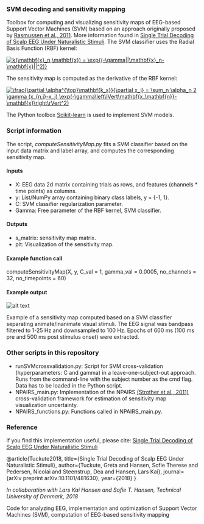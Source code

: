 ### SVM decoding and sensitivity mapping

Toolbox for computing and visualizing sensitivity maps of EEG-based Support Vector Machines (SVM) based on an approach originally proposed by [Rasmussen et al., 2011](https://www.sciencedirect.com/science/article/pii/S1053811910016198). More information found in [Single Trial Decoding of Scalp EEG Under Naturalistic Stimuli](https://www.biorxiv.org/content/early/2018/11/29/481630). The SVM classifier uses the Radial Basis Function (RBF) kernel:

<a href="https://www.codecogs.com/eqnedit.php?latex=k(\mathbf{x}_n,\mathbf{x})&space;=&space;\exp{(-\gamma||\mathbf{x}_n-\mathbf{x}||^2)}" target="_blank"><img src="https://latex.codecogs.com/gif.latex?k(\mathbf{x}_n,\mathbf{x})&space;=&space;\exp{(-\gamma||\mathbf{x}_n-\mathbf{x}||^2)}" title="k(\mathbf{x}_n,\mathbf{x}) = \exp{(-\gamma||\mathbf{x}_n-\mathbf{x}||^2)}" /></a>

The sensitivity map is computed as the derivative of the RBF kernel:

<a href="https://www.codecogs.com/eqnedit.php?latex=\frac{\partial&space;\alpha^{\top}\mathbf{k_x}}{\partial&space;x_j}&space;=&space;\sum_n&space;\alpha_n&space;2&space;\gamma&space;(x_{n,j}-x_j)&space;\exp(-\gamma\left\lVert\mathbf{x_\mathbf{n}}-\mathbf{x}\right\rVert^2)" target="_blank"><img src="https://latex.codecogs.com/gif.latex?\frac{\partial&space;\alpha^{\top}\mathbf{k_x}}{\partial&space;x_j}&space;=&space;\sum_n&space;\alpha_n&space;2&space;\gamma&space;(x_{n,j}-x_j)&space;\exp(-\gamma\left\lVert\mathbf{x_\mathbf{n}}-\mathbf{x}\right\rVert^2)" title="\frac{\partial \alpha^{\top}\mathbf{k_x}}{\partial x_j} = \sum_n \alpha_n 2 \gamma (x_{n,j}-x_j) \exp(-\gamma\left\lVert\mathbf{x_\mathbf{n}}-\mathbf{x}\right\rVert^2)" /></a>

The Python toolbox [Scikit-learn](https://scikit-learn.org/stable/) is used to implement SVM models.

### Script information 

The script, *computeSensitivityMap.py* fits a SVM classifier based on the input data matrix and label array, and computes the corresponding sensitivity map. 

#### Inputs 
- X: EEG data 2d matrix containing trials as rows, and features (channels * time points) as columns.
- y: List/NumPy array containing binary class labels, y = {-1, 1}.
- C: SVM classifier regularization parameter. 
- Gamma: Free parameter of the RBF kernel, SVM classifier.

#### Outputs
- s_matrix: sensitivity map matrix.
- plt: Visualization of the sensitivity map.

#### Example function call
computeSensitivityMap(X, y, C_val = 1, gamma_val = 0.0005, no_channels = 32, no_timepoints = 60)

#### Example output 
![alt text](https://raw.githubusercontent.com/gretatuckute/DecodingSensitivityMapping/master/Example/sensitivity_map.png)

Example of a sensitivity map computed based on a SVM classifier separating animate/inanimate visual stimuli. The EEG signal was bandpass filtered to 1-25 Hz and downsampled to 100 Hz. Epochs of 600 ms (100 ms pre and 500 ms post stimulus onset) were extracted.

### Other scripts in this repository 
- runSVMcrossvalidation.py: Script for SVM cross-validation (hyperparameters: C and gamma) in a leave-one-subject-out approach. Runs from the command-line with the subject number as the cmd flag. Data has to be loaded in the Python script.
- NPAIRS_main.py: Implementation of the NPAIRS [(Strother et al., 2011)](https://www.sciencedirect.com/science/article/pii/S1053811901910341?via%3Dihub) cross-validation framework for estimation of sensitivity map visualization uncertainty. 
- NPAIRS_functions.py: Functions called in NPAIRS_main.py.

### Reference
If you find this implementation useful, please cite: [Single Trial Decoding of Scalp EEG Under Naturalistic Stimuli](https://www.biorxiv.org/content/early/2018/11/29/481630)

@article{Tuckute2018,
  title={Single Trial Decoding of Scalp EEG Under Naturalistic Stimuli},
  author={Tuckute, Greta and Hansen, Sofie Therese and Pedersen, Nicolai and Steenstrup, Dea and Hansen, Lars Kai},
  journal={arXiv preprint arXiv:10.1101/481630},
  year={2018}
}

*In collaboration with Lars Kai Hansen and Sofie T. Hansen, Technical University of Denmark, 2018*









Code for analyzing EEG, implementation and optimization of Support Vector Machines (SVM), computation of EEG-based sensitivity mapping

